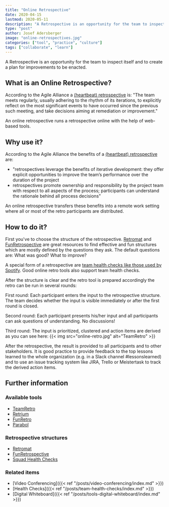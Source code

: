 ```yaml
---
title: "Online Retrospective"
date: 2020-04-15
lastmod: 2020-05-11
description: "A Retrospective is an opportunity for the team to inspect itself and to create a plan for improvements to be enacted."
type: "post"
author: Josef Adersberger
image: "online-retrospectives.jpg"
categories: ["tool", "practice", "culture"]
tags: ["collaborate", "learn"]
---
```


A Retrospective is an opportunity for the team to inspect itself and to create a plan for improvements to be enacted.

<!--more-->

## What is an Online Retrospective?

According to the Agile Alliance a [(heartbeat) retrospective](https://www.agilealliance.org/glossary/heartbeatretro/) is: "The team meets regularly, usually adhering to the rhythm of its iterations, to explicitly reflect on the most significant events to have occurred since the previous such meeting, and take decisions aiming at remediation or improvement."

An online retrospective runs a retrospective online with the help of web-based tools.

## Why use it?

According to the Agile Alliance the benefits of a [(heartbeat) retrospective](https://www.agilealliance.org/glossary/heartbeatretro/) are:

* "retrospectives leverage the benefits of iterative development: they offer explicit opportunities to improve the team’s performance over the duration of the project
* retrospectives promote ownership and responsibility by the project team with respect to all aspects of the process; participants can understand the rationale behind all process decisions"

An online retrospective transfers these benefits into a remote work setting where all or most of the retro participants are distributed.

## How to do it?

First you've to choose the structure of the retrospective. [Retromat](https://retromat.org/en) and [FunRetrospective](https://www.funretrospectives.com) are great resources to find effective and fun structures which are mostly defined by the questions they ask. The default questions are: What was good? What to improve?

A special form of a retrospective are [team health checks like those used by Spotify](https://labs.spotify.com/2014/09/16/squad-health-check-model). Good online retro tools also support team health checks.

After the structure is clear and the retro tool is prepared accordingly the retro can be run in several rounds:

First round: Each participant enters the input to the retrospective structure. The team decides whether the input is visible immediately or after the first round is closed.

Second round: Each participant presents his/her input and all participants can ask questions of understanding. No discussions!

Third round: The input is prioritized, clustered and action items are derived as you can see here:
{{< img src="online-retro.jpg" alt="TeamRetro" >}}

After the retrospective, the result is provided to all participants and to other stakeholders. It is good practice to provide feedback to the top lessons learned to the whole organization (e.g. in a Slack channel #lessonslearned) and to use an issue tracking system like JIRA, Trello or Meistertask to track the derived action items.

## Further information

### Available tools

* [TeamRetro](https://www.teamretro.com)
* [Retrium](https://www.retrium.com)
* [FunRetro](https://funretro.io)
* [Parabol](https://www.parabol.co)

### Retrospective structures

* [Retromat](https://retromat.org/en)
* [FunRetrospective](https://www.funretrospectives.com)
* [Squad Health Checks](https://labs.spotify.com/2014/09/16/squad-health-check-model)

### Related items

* [Video Conferencing]({{< ref "/posts/video-conferencing/index.md" >}})
* [Health Checks]({{< ref "/posts/team-health-checks/index.md" >}})
* [Digital Whiteboard]({{< ref "/posts/tools-digital-whiteboard/index.md" >}})
